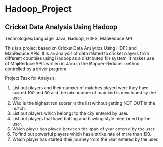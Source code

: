 # Hadoop_Project

## Cricket Data Analysis Using Hadoop

Technologies/Language: Java, Hadoop, HDFS, MapReduce API

This is a project based on Cricket Data Analytics Using HDFS and MapReduce APIs. It is an analysis of data related to cricket players from different countries using Hadoop as a distributed file system. It makes use of MapReduce APIs written in Java in the Mapper-Reducer method controlled by a driver progrom.

Project Task for Analysis:

1. List out players and their number of matches played were they have scored 100 and 50 and the min number of matched is mentioned by the user.
2. Who is the highest run scorer in the list without getting NOT OUT in the match.
3. List out players which belongs to the city entered by user.
4. List out players that have batting and bowling style mentioned by the user.
5. Which player has played between the span of year entered by the user.
6. To find out powerful players which has a strike rate of more than 100.
7. Which player has started their journey from the year entered by the user.





